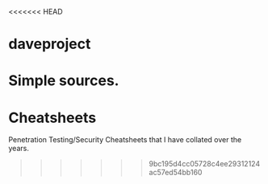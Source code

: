 <<<<<<< HEAD
# daveproject
Simple sources.
=======
Cheatsheets
===========

Penetration Testing/Security Cheatsheets that I have collated over the years.
>>>>>>> 9bc195d4cc05728c4ee29312124ac57ed54bb160
